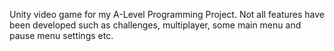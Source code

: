 Unity video game for my A-Level Programming Project.
Not all features have been developed such as challenges, multiplayer, some main menu and pause menu settings etc.

